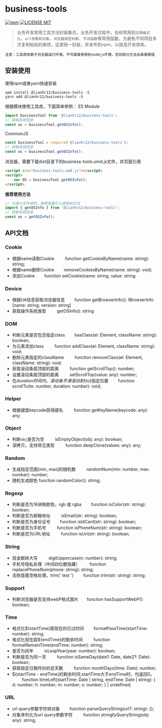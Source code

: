 # business-tools
[![npm](https://img.shields.io/npm/v/@lianhr12/business-tools.svg)](https://www.npmjs.com/package/@lianhr12/business-tools)
[![LICENSE MIT](https://img.shields.io/npm/l/@lianhr12/business-tools.svg)](https://www.npmjs.com/package/@lianhr12/business-tools) 

> 业务开发常用工具方法封装集合，业务开发过程中，会经常用到`日期格式化`、`url参数转对象`、`浏览器类型判断`、`节流函数`等常用函数，为避免不同项目多次复制粘贴的麻烦，这里统一封装，并发布到npm，以提高开发效率。

`注意：工具库依赖于浏览器运行环境，不可直接使用到nodejs环境，否则部分方法会直接报错`

## 安装使用
使用npm或者yarn快速安装
```
npm install @lianhr12/business-tools -S
yarn add @lianhr12/business-tools -S
```

根据模块使用工具库，下面简单举例：
ES Module
```javascript
import businessTool from '@lianhr12/business-tools';
// 获取系统信息
const os = businessTool.getOSInfo();
```

CommonJS
```javascript
const businessTool = require('@lianhr12/business-tools');
// 获取系统信息
const os = businessTool.getOSInfo();
```

浏览器，需要下载dist目录下的business-tools.umd.js文件，并页面引用
```html
<script src="business-tools.umd.js"></script>
<script>
    var OS = businessTool.getOSInfo();
</script>
```

**推荐使用方法**  
```javascript
// 为减少文件体积，推荐按需引入使用到方法
import { getOSInfo } from '@lianhr12/business-tools';
// 获取系统信息
const os = getOSInfo();
```

## API文档

### Cookie 
- 根据name读取Cookie &emsp;&emsp; function getCookieByName(name: string): string; 
- 根据name删除Cookie &emsp;&emsp;removeCookiesByName(name: string): void;
- 添加Cookie &emsp;&emsp;function setCookie(name: string, value: string

### Device
- 根据UA信息获取浏览器信息 &emsp;&emsp;function getBrowserInfo(): IBrowserInfo [name: string; version: string]
- 获取操作系统类型 &emsp;&emsp; getOSInfo(): string

### DOM
- 判断元素是否包含指定class &emsp;&emsp;hasClass(el: Element, className: string): boolean;
- 为元素添加class &emsp;&emsp; function addClass(el: Element, className: string): void;
- 删除元素指定的className &emsp;&emsp; function removeClass(el: Element, className: string): void;
- 获取滚动条距顶部的距离 &emsp;&emsp; function getScrollTop(): number;
- 设置滚动条距顶部的距离 &emsp;&emsp; setScrollTop(value: any): number;
- 在${duration}时间内，滚动条平滑滚动到${to}指定位置 &emsp;&emsp;function scrollTo(to: number, duration: number): void;

### Helper
- 根据键盘keycode获得键名 &emsp;&emsp;  function getKeyName(keycode: any): any;

### Object
- 判断`obj`是否为空 &emsp;&emsp; isEmptyObject(obj: any): boolean;
- 深拷贝，支持常见类型 &emsp;&emsp; function deepClone(values: any): any;

### Random
- 生成指定范围[min, max]的随机数 &emsp;&emsp; randomNum(min: number, max: number): number;
- 随机生成颜色 function randomColor(): string;

### Regexp
- 判断是否为16进制颜色，rgb 或 rgba  &emsp;&emsp;function isColor(str: string): boolean;
- 判断是否为邮箱地址 &emsp;&emsp;  isEmail(str: string): boolean;
- 判断是否为身份证号  &emsp;&emsp;function isIdCard(str: string): boolean;
- 判断是否为手机号  &emsp;&emsp; function isPhoneNum(str: string): boolean;
- 判断是否为URL地址 &emsp;&emsp; function isUrl(str: string): boolean;

### String
- 现金额转大写 &emsp;&emsp; digitUppercase(n: number): string;
- 手机号隐私处理（中间四位数隐藏）&emsp;&emsp; function replacePhoneNum(phone: string): string;
- 去除首尾空格处理，trim('   test    ')&emsp;&emsp; function trim(str: string): string;

### Support
- 判断浏览器是否支持webP格式图片&emsp;&emsp;function hasSupportWebP(): boolean;

### Time
- 格式化${startTime}距现在的已过时间 &emsp;&emsp;formatPassTime(startTime: number): string;
- 格式化现在距${endTime}的剩余时间 &emsp;&emsp; function formatRemainTime(endTime: number): string;
- 是否为闰年  &emsp;&emsp; isLeapYear(year: number): boolean;
- 判断是否为同一天 &emsp;&emsp; function isSameDay(date1: Date, date2?: Date): boolean;
-  获取指定日期月份的总天数 &emsp;&emsp;  function monthDays(time: Date): number;
- ${startTime - endTime}的剩余时间,startTime大于endTime时，均返回0。 &emsp;&emsp; function timeLeft(startTime: Date | string, endTime: Date | string): {
    d: number;
    h: number;
    m: number;
    s: number;
} | undefined;

### URL
-  url query参数字符转对象 &emsp;&emsp;function parseQueryString(url?: string): {};
- 对象序列化为url query参数字符 &emsp;&emsp; function stringfyQueryString(obj: any): string;

